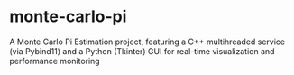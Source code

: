 # monte-carlo-pi
A Monte Carlo Pi Estimation project, featuring a C++ multihreaded service (via Pybind11) and a Python (Tkinter) GUI for real-time visualization and performance monitoring
